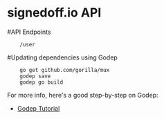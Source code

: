 signedoff.io API
================
#API Endpoints

        /user

#Updating dependencies using Godep

        go get github.com/gorilla/mux
        godep save
        godep go build

For more info, here's a good step-by-step on Godep:

* [Godep Tutorial](http://www.goinggo.net/2013/10/manage-dependencies-with-godep.html)
